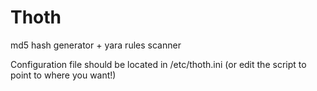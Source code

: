 Thoth
=====

md5 hash generator + yara rules scanner

Configuration file should be located in /etc/thoth.ini (or edit the script to point to where you want!)
